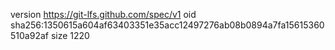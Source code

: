 version https://git-lfs.github.com/spec/v1
oid sha256:1350615a604af63403351e35acc12497276ab08b0894a7fa15615360510a92af
size 1220
